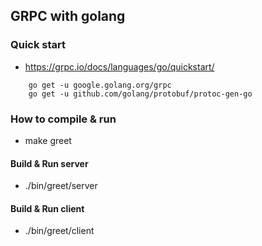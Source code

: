 ## GRPC with golang

### Quick start
- https://grpc.io/docs/languages/go/quickstart/

```
    go get -u google.golang.org/grpc
    go get -u github.com/golang/protobuf/protoc-gen-go
```

### How to compile & run 
- make greet
#### Build & Run server
- ./bin/greet/server
#### Build & Run client
- ./bin/greet/client